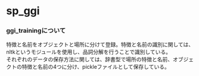 # sp_ggi
### ggi_trainingについて  
特徴と名前をオブジェクトと場所に分けて登録。特徴と名前の識別に関しては、nltkというモジュールを使用し、品詞分解を行うことで識別している。  
それぞれのデータの保存方法に関しては、辞書型で場所の特徴と名前、オブジェクトの特徴と名前の4つに分け、pickleファイルとして保存している。
